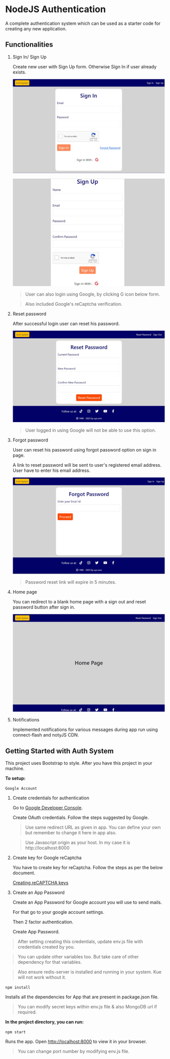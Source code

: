 # NodeJS Authentication
A complete authentication system which can be used as a starter code for creating any new application.

## Functionalities
1.  Sign In/ Sign Up

    Create new user with Sign Up form. Otherwise Sign In if user already exists.

    ![Sign In Page](./productImages/auth-sign-in.jpg)

    ![Sign Up Page](./productImages/auth-sign-up.jpg)

    > User can also login using Google, by clicking G icon below form.

    > Also included Google's reCaptcha verification.

2. Reset password

    After successful login user can reset his password.

    ![Reset Password Page](./productImages/auth-reset-password.jpg)

    > User logged in using Google will not be able to use this option.

3. Forgot password

    User can reset his password using forgot password option on sign in page.

    A link to reset password will be sent to user's registered email address. User have to enter his email address.

    ![Forgot Password Page](./productImages/auth-forgot-password.jpg)

    > Password reset link will expire in 5 minutes.

4. Home page

    You can redirect to a blank home page with a sign out and reset password button after sign in.

    ![Home Page](./productImages/auth-home.jpg)

5. Notifications

    Implemented notifications for various messages during app run using connect-flash and notyJS CDN.

## Getting Started with Auth System

This project uses Bootstrap to style.
After you have this project in your machine.

**To setup:**

`Google Account`

1. Create credentials for authentication

    Go to [Google Developer Console](https://console.cloud.google.com/apis/dashboard).

    Create OAuth credentials. Follow the steps suggested by Google.

    > Use same redirect URL as given in app. You can define your own but remember to change it here in app also.

    > Use Javascript origin as your host. In my case it is http://localhost:8000

2. Create key for Google reCaptcha

    You have to create key for reCaptcha. Follow the steps as per the below document.

    [Creating reCAPTCHA keys](https://cloud.google.com/recaptcha-enterprise/docs/create-key)

3. Create an App Password

    Create an App Password for Google account you will use to send mails.

    For that go to your google account settings.

    Then 2 factor authentication.

    Create App Password.

> After setting creating this credentials, update env.js file with credentials created by you.

> You can update other variables too. But take care of other dependency for that variables.

> Also ensure redis-server is installed and running in your system. Kue will not work without it.


`npm install`

Installs all the dependencies for App that are present in package.json file.

> You can modify secret keys within env.js file & also MongoDB url if required.

**In the project directory, you can run:**

`npm start`

Runs the app.
Open [http://localhost:8000](http://localhost:8000) to view it in your browser.

> You can change port number by modifying env.js file.
